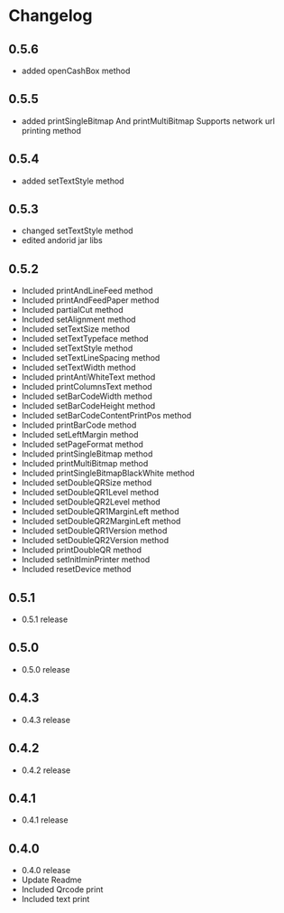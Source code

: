 # Changelog

## 0.5.6
- added openCashBox method

## 0.5.5
- added printSingleBitmap And printMultiBitmap Supports network url printing  method

## 0.5.4
- added setTextStyle method

## 0.5.3
- changed setTextStyle method
- edited  andorid jar libs

## 0.5.2

- Included printAndLineFeed method
- Included printAndFeedPaper method
- Included partialCut method
- Included setAlignment method
- Included setTextSize method
- Included setTextTypeface method
- Included setTextStyle method
- Included setTextLineSpacing method
- Included setTextWidth method
- Included printAntiWhiteText method
- Included printColumnsText method
- Included setBarCodeWidth method
- Included setBarCodeHeight method
- Included setBarCodeContentPrintPos method
- Included printBarCode method
- Included setLeftMargin method
- Included setPageFormat method
- Included printSingleBitmap method
- Included printMultiBitmap method
- Included printSingleBitmapBlackWhite method
- Included setDoubleQRSize method
- Included setDoubleQR1Level method
- Included setDoubleQR2Level method
- Included setDoubleQR1MarginLeft method
- Included setDoubleQR2MarginLeft method
- Included setDoubleQR1Version method
- Included setDoubleQR2Version method
- Included printDoubleQR method
- Included setInitIminPrinter method
- Included resetDevice method

## 0.5.1

- 0.5.1 release

## 0.5.0

- 0.5.0 release

## 0.4.3

- 0.4.3 release

## 0.4.2

- 0.4.2 release

## 0.4.1

- 0.4.1 release

## 0.4.0

- 0.4.0 release
- Update Readme
- Included Qrcode print
- Included text print
